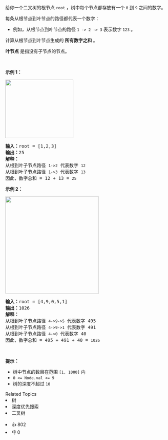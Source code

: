 给你一个二叉树的根节点 <code>root</code> ，树中每个节点都存放有一个 <code>0</code> 到 <code>9</code> 之间的数字。

<div class="original__bRMd"> 
 <div> 
  <p>每条从根节点到叶节点的路径都代表一个数字：</p> 
 </div>
</div>

<ul> 
 <li>例如，从根节点到叶节点的路径 <code>1 -&gt; 2 -&gt; 3</code> 表示数字 <code>123</code> 。</li> 
</ul>

<p>计算从根节点到叶节点生成的 <strong>所有数字之和</strong> 。</p>

<p><strong>叶节点</strong> 是指没有子节点的节点。</p>

<p>&nbsp;</p>

<p><strong>示例 1：</strong></p> 
<img alt="" src="https://assets.leetcode.com/uploads/2021/02/19/num1tree.jpg" style="width: 212px; height: 182px;" /> 
<pre>
<strong>输入：</strong>root = [1,2,3]
<strong>输出：</strong>25
<strong>解释：</strong>
从根到叶子节点路径 <span><code>1-&gt;2</code></span> 代表数字 <span><code>12</code></span>
从根到叶子节点路径 <span><code>1-&gt;3</code></span> 代表数字 <span><code>13</code></span>
因此，数字总和 = 12 + 13 = <span><code>25</code></span></pre>

<p><strong>示例 2：</strong></p> 
<img alt="" src="https://assets.leetcode.com/uploads/2021/02/19/num2tree.jpg" style="width: 292px; height: 302px;" /> 
<pre>
<strong>输入：</strong>root = [4,9,0,5,1]
<strong>输出：</strong>1026
<strong>解释：</strong>
从根到叶子节点路径 <span><code>4-&gt;9-&gt;5</code></span> 代表数字 495
从根到叶子节点路径 <span><code>4-&gt;9-&gt;1</code></span> 代表数字 491
从根到叶子节点路径 <span><code>4-&gt;0</code></span> 代表数字 40
因此，数字总和 = 495 + 491 + 40 = <span><code>1026</code></span>
</pre>

<p>&nbsp;</p>

<p><strong>提示：</strong></p>

<ul> 
 <li>树中节点的数目在范围 <code>[1, 1000]</code> 内</li> 
 <li><code>0 &lt;= Node.val &lt;= 9</code></li> 
 <li>树的深度不超过 <code>10</code></li> 
</ul>

<div><div>Related Topics</div><div><li>树</li><li>深度优先搜索</li><li>二叉树</li></div></div><br><div><li>👍 802</li><li>👎 0</li></div>